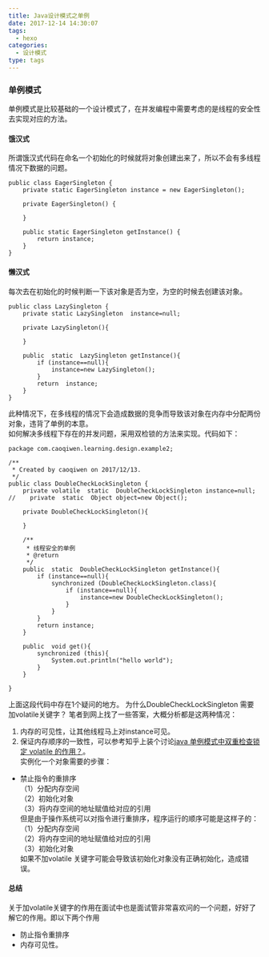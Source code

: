 ```yaml
---
title: Java设计模式之单例
date: 2017-12-14 14:30:07
tags:
  - hexo
categories:
  - 设计模式
type: tags
---
```


### 单例模式
单例模式是比较基础的一个设计模式了，在并发编程中需要考虑的是线程的安全性去实现对应的方法。


#### 饿汉式
所谓饿汉式代码在命名一个初始化的时候就将对象创建出来了，所以不会有多线程情况下数据的问题。

```
public class EagerSingleton {
    private static EagerSingleton instance = new EagerSingleton();

    private EagerSingleton() {

    }

    public static EagerSingleton getInstance() {
        return instance;
    }
}
```

#### 懒汉式
每次去在初始化的时候判断一下该对象是否为空，为空的时候去创建该对象。

```
public class LazySingleton {
    private static LazySingleton  instance=null;

    private LazySingleton(){

    }

    public  static  LazySingleton getInstance(){
        if (instance==null){
            instance=new LazySingleton();
        }
        return  instance;
    }
}
```
此种情况下，在多线程的情况下会造成数据的竞争而导致该对象在内存中分配两份对象，违背了单例的本意。  
如何解决多线程下存在的并发问题，采用双检锁的方法来实现。代码如下：

```
package com.caoqiwen.learning.design.example2;

/**
 * Created by caoqiwen on 2017/12/13.
 */
public class DoubleCheckLockSingleton {
    private volatile  static  DoubleCheckLockSingleton instance=null;
//    private  static  Object object=new Object();

    private DoubleCheckLockSingleton(){

    }

    /**
     * 线程安全的单例
     * @return
     */
    public  static  DoubleCheckLockSingleton getInstance(){
        if (instance==null){
            synchronized (DoubleCheckLockSingleton.class){
                if (instance==null){
                    instance=new DoubleCheckLockSingleton();
                }
            }
        }
        return instance;
    }

    public  void get(){
        synchronized (this){
            System.out.println("hello world");
        }
    }

}

```

上面这段代码中存在1个疑问的地方。
 为什么DoubleCheckLockSingleton 需要加volatile关键字？
 笔者到网上找了一些答案，大概分析都是这两种情况：  
1. 内存的可见性，让其他线程马上对instance可见。
2. 保证内存顺序的一致性，可以参考知乎上装个讨论[java 单例模式中双重检查锁定 volatile 的作用？](https://www.zhihu.com/question/56606703/answer/238878067)。  
实例化一个对象需要的步骤：  
- 禁止指令的重排序   
（1）分配内存空间  
（2）初始化对象  
（3）将内存空间的地址赋值给对应的引用  
但是由于操作系统可以对指令进行重排序，程序运行的顺序可能是这样子的：  
 （1）分配内存空间  
（2）将内存空间的地址赋值给对应的引用   
（3）初始化对象  
 如果不加volatile 关键字可能会导致该初始化对象没有正确初始化，造成错误。

#### 总结
关于加volatile关键字的作用在面试中也是面试管非常喜欢问的一个问题，好好了解它的作用。即以下两个作用
- 防止指令重排序
- 内存可见性。
